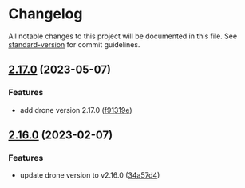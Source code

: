 # Changelog

All notable changes to this project will be documented in this file. See [standard-version](https://github.com/conventional-changelog/standard-version) for commit guidelines.

## [2.17.0](https://github.com/sinlov/docker-drone-server/compare/v2.16.0...v2.17.0) (2023-05-07)


### Features

* add drone version 2.17.0 ([f91319e](https://github.com/sinlov/docker-drone-server/commit/f91319e890f24db048224173022a06a747338c48))

## [2.16.0](https://github.com/sinlov/docker-drone-server/compare/v2.15.0...v2.16.0) (2023-02-07)


### Features

* update drone version to v2.16.0 ([34a57d4](https://github.com/sinlov/docker-drone-server/commit/34a57d4b4d721f5f3abf544cd9b92dab393c87c8))
